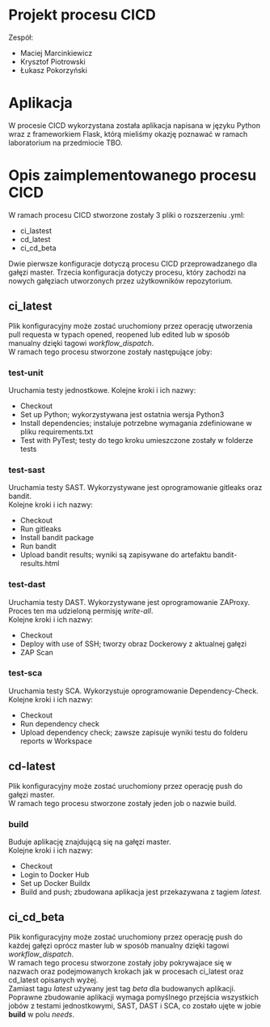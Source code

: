 # Projekt procesu CICD

Zespół:
- Maciej Marcinkiewicz
- Krysztof Piotrowski
- Łukasz Pokorzyński

# Aplikacja

W procesie CICD wykorzystana została aplikacja napisana w języku Python wraz z frameworkiem Flask, którą mieliśmy okazję poznawać w ramach laboratorium na przedmiocie TBO.

# Opis zaimplementowanego procesu CICD

W ramach procesu CICD stworzone zostały 3 pliki o rozszerzeniu .yml:
- ci_lastest
- cd_latest
- ci_cd_beta

Dwie pierwsze konfiguracje dotyczą procesu CICD przeprowadzanego dla gałęzi master. Trzecia konfiguracja dotyczy procesu, który zachodzi na nowych gałęziach utworzonych przez użytkowników repozytorium.

## ci_latest
Plik konfiguracyjny może zostać uruchomiony przez operację utworzenia pull requesta w typach opened, reopened lub edited lub w sposób manualny dzięki tagowi *workflow_dispatch*.  
W ramach tego procesu stworzone zostały następujące joby:

### test-unit
Uruchamia testy jednostkowe. Kolejne kroki i ich nazwy:  
- Checkout
- Set up Python; wykorzystywana jest ostatnia wersja Python3
- Install dependencies; instaluje potrzebne wymagania zdefiniowane w pliku requirements.txt
- Test with PyTest; testy do tego kroku umieszczone zostały w folderze tests

### test-sast
Uruchamia testy SAST. Wykorzystywane jest oprogramowanie gitleaks oraz bandit.  
Kolejne kroki i ich nazwy:
- Checkout
- Run gitleaks
- Install bandit package
- Run bandit
- Upload bandit results; wyniki są zapisywane do artefaktu bandit-results.html

### test-dast
Uruchamia testy DAST. Wykorzystywane jest oprogramowanie ZAProxy. Proces ten ma udzieloną permisję *write-all*.  
Kolejne kroki i ich nazwy:
- Checkout
- Deploy with use of SSH; tworzy obraz Dockerowy z aktualnej gałęzi
- ZAP Scan

### test-sca
Uruchamia testy SCA. Wykorzystuje oprogramowanie Dependency-Check.  
Kolejne kroki i ich nazwy:
- Checkout
- Run dependency check
- Upload dependency check; zawsze zapisuje wyniki testu do folderu reports w Workspace

## cd-latest
Plik konfiguracyjny może zostać uruchomiony przez operację push do gałęzi master.  
W ramach tego procesu stworzone zostały jeden job o nazwie build.

### build
Buduje aplikację znajdującą się na gałęzi master.  
Kolejne kroki i ich nazwy:
- Checkout
- Login to Docker Hub
- Set up Docker Buildx
- Build and push; zbudowana aplikacja jest przekazywana z tagiem *latest*.

## ci_cd_beta
Plik konfiguracyjny może zostać uruchomiony przez operację push do każdej gałęzi oprócz master lub w sposób manualny dzięki tagowi *workflow_dispatch*.  
W ramach tego procesu stworzone zostały joby pokrywajace się w nazwach oraz podejmowanych krokach jak w procesach ci_latest oraz cd_latest opisanych wyżej.  
Zamiast tagu *latest* używany jest tag *beta* dla budowanych aplikacji. Poprawne zbudowanie aplikacji wymaga pomyślnego przejścia wszystkich jobów z testami jednostkowymi, SAST, DAST i SCA, co zostało ujęte w jobie **build** w polu *needs*.
